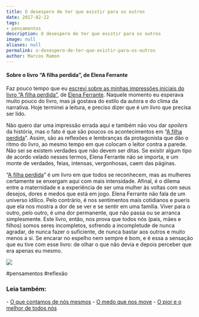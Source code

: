 ```yaml
---
title: O desespero de ter que existir para os outros
date: 2017-02-22
tags:
- pensamentos
description: O desespero de ter que existir para os outros
image: null
aliases: null
permalink: o-desespero-de-ter-que-existir-para-os-outros
author: Marcos Ramon
---
```

#### Sobre o livro “A filha perdida”, de Elena Ferrante

Faz pouco tempo que eu [escrevi sobre as minhas impressões iniciais do livro “A filha perdida”](https://arcano5.com.br/noite-d9c2c8dd3e53#.3mmvphtc7), de [Elena Ferrante](https://g.co/kgs/et7Liw). Naquele momento eu esperava muito pouco do livro, mas já gostava do estilo da autora e do clima da narrativa. Hoje terminei a leitura, e preciso dizer que é um livro que precisa ser lido.

Não quero dar uma impressão errada aqui e também não vou dar _spoilers_ da história, mas o fato é que são poucos os acontecimentos em “[A filha perdida](http://amzn.to/2m9pxud)”. Assim, são as reflexões e lembranças da protagonista que dão o ritmo do livro, ao mesmo tempo em que colocam o leitor contra a parede. Não sei se existem verdades que não devem ser ditas. Se existir algum tipo de acordo velado nesses termos, Elena Ferrante não se importa, e um monte de verdades, feias, intensas, vergonhosas, caem das páginas.

“[A filha perdida](http://amzn.to/2m9pxud)” é um livro em que todos se reconhecem, mas as mulheres certamente se enxergam aqui com mais intensidade. Afinal, é o dilema entre a maternidade e a experiência de ser uma mulher às voltas com seus desejos, dores e medos que está em jogo. Elena Ferrante não fala de um universo idílico. Pelo contrário, é nos sentimentos mais cotidianos e pueris que ela nos mostra a dor de se ver e se sentir em uma família. Viver para o outro, pelo outro, é uma dor permanente, que não passa ou se arranca simplesmente. Este livro, então, nos prova que todos nós (pais, mães e filhos) somos seres incompletos, sofrendo a incompletude de nunca agradar, de nunca fazer o suficiente, de nunca bastar aos outros e muito menos a si. Se encarar no espelho nem sempre é bom, e é essa a sensação que eu tive com esse livro: de olhar o que não devia e depois perceber que era apenas eu mesmo.

<img src="/assets/img/o-desespero-de-ter-que-existir-para-os outros-medium.jpeg">


#pensamentos #reflexão

<h3>Leia também:</h3>
- <a href="/o-que-contamos-de-nos-mesmos">O que contamos de nós mesmos</a>
- <a href="/o-medo-que-nos-move">O medo que nos move</a>
- <a href="/o-pior-e-o-melhor-de-todos-nos">O pior e o melhor de todos nós</a>
